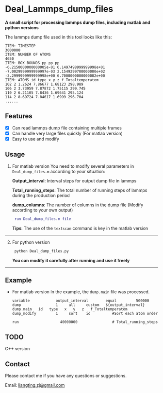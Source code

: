 # Deal_Lammps_dump_files

**A small script for processing lammps dump files, including matlab and python versions**

The lammps dump file used in this tool looks like this:
```
ITEM: TIMESTEP
3000000
ITEM: NUMBER OF ATOMS
4650
ITEM: BOX BOUNDS pp pp pp
-6.2150000000000005e-01 6.1497498999999998e+01
-7.0029999999999997e-03 2.1549299700000000e+02
-3.2999999999999998e+00 6.7000000000000002e+00
ITEM: ATOMS id type x y z f_Totaltemperatom 
102 2 1.2624 7.86677 1.68123 298.989 
106 2 3.73959 7.87872 1.75115 299.745 
110 2 6.21105 7.8436 1.69641 295.124 
114 2 8.69724 7.84617 1.6999 296.704 
......
```
## Features
- [x] Can read lammps dump file containing multiple frames
- [x] Can handle very large files quickly (For matlab version)
- [x] Easy to use and modify

## Usage
1. For matlab version
   You need to modify several parameters in `Deal_dump_files.m` according to your situation:
   
   **Output_interval**: Interval steps for output dump file in lammps
   
   **Total_running_steps**: The total number of running steps of lammps during the production period
   
   **dump_columns**: The number of columns in the dump file (Modify according to your own output)
   ``` matlab
    run Deal_dump_files.m file
   ```
   **Tips**: The use of the `textscan` command is key in the matlab version
  ----
2. For python version 
   ``` python 
    python Deal_dump_files.py
   ```
   **You can modify it carefully after running and use it freely**
---
## Example
* For matlab version
In the example, the `dump.main` file was processed. 

  ```
  variable            output_interval        equal         500000
  dump                1     all     custom   ${output_interval}    dump.main   id   type   x   y   z   f_Totaltemperatom 
  dump_modify         1     sort    id          #Sort each atom order
  
  run                   40000000                # Total_running_steps
  ```

## TODO

C++ version 

## Contact

Please contact me if you have any questions or suggestions.

Email: liangting.zj@gmail.com
